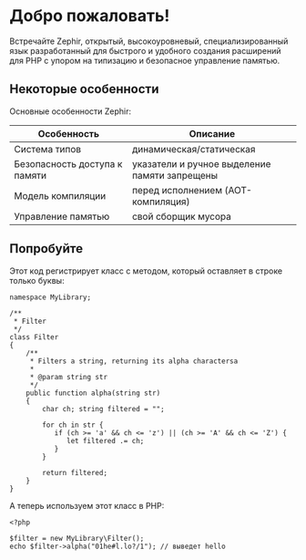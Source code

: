 # Добро пожаловать!

Встречайте Zephir, открытый, высокоуровневый, специализированный язык разработанный для быстрого и удобного создания расширений для PHP с упором на типизацию и безопасное управление памятью.

<a name='some-features'></a>

## Некоторые особенности

Основные особенности Zephir:

| Особенность                   | Описание                                      |
| ----------------------------- | --------------------------------------------- |
| Система типов                 | динамическая/статическая                      |
| Безопасность доступа к памяти | указатели и ручное выделение памяти запрещены |
| Модель компиляции             | перед исполнением (AOT-компиляция)            |
| Управление памятью            | свой сборщик мусора                           |

<a name='a-small-taste'></a>

## Попробуйте

Этот код регистрирует класс с методом, который оставляет в строке только буквы:

    namespace MyLibrary;
    
    /**
     * Filter
     */
    class Filter
    {
        /**
         * Filters a string, returning its alpha charactersa
         *
         * @param string str
         */
        public function alpha(string str)
        {
            char ch; string filtered = "";
    
            for ch in str {
               if (ch >= 'a' && ch <= 'z') || (ch >= 'A' && ch <= 'Z') {
                  let filtered .= ch;
               }
            }
    
            return filtered;
        }
    }
    

А теперь используем этот класс в PHP:

    <?php
    
    $filter = new MyLibrary\Filter();
    echo $filter->alpha("01he#l.lo?/1"); // выведет hello